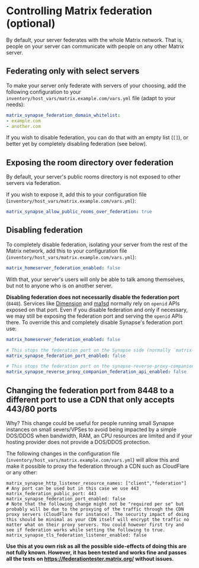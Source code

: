 # Controlling Matrix federation (optional)

By default, your server federates with the whole Matrix network.
That is, people on your server can communicate with people on any other Matrix server.


## Federating only with select servers

To make your server only federate with servers of your choosing, add the following configuration to your `inventory/host_vars/matrix.example.com/vars.yml` file (adapt to your needs):

```yaml
matrix_synapse_federation_domain_whitelist:
- example.com
- another.com
```

If you wish to disable federation, you can do that with an empty list (`[]`), or better yet by completely disabling federation (see below).


## Exposing the room directory over federation

By default, your server's public rooms directory is not exposed to other servers via federation.

If you wish to expose it, add this to your configuration file (`inventory/host_vars/matrix.example.com/vars.yml`):

```yaml
matrix_synapse_allow_public_rooms_over_federation: true
```


## Disabling federation

To completely disable federation, isolating your server from the rest of the Matrix network, add this to your configuration file (`inventory/host_vars/matrix.example.com/vars.yml`):

```yaml
matrix_homeserver_federation_enabled: false
```

With that, your server's users will only be able to talk among themselves, but not to anyone who is on another server.

**Disabling federation does not necessarily disable the federation port** (`8448`). Services like [Dimension](configuring-playbook-dimension.md) and [ma1sd](configuring-playbook-ma1sd.md) normally rely on `openid` APIs exposed on that port. Even if you disable federation and only if necessary, we may still be exposing the federation port and serving the `openid` APIs there. To override this and completely disable Synapse's federation port use:

```yaml
matrix_homeserver_federation_enabled: false

# This stops the federation port on the Synapse side (normally `matrix-synapse:8048` on the container network).
matrix_synapse_federation_port_enabled: false

# This stops the federation port on the synapse-reverse-proxy-companion side (normally `matrix-synapse-reverse-proxy-companion:8048` on the container network).
matrix_synapse_reverse_proxy_companion_federation_api_enabled: false
```

## Changing the federation port from 8448 to a different port to use a CDN that only accepts 443/80 ports

Why? This change could be useful for people running small Synapse instances on small severs/VPSes to avoid being impacted by a simple DOS/DDOS when bandwidth, RAM, an CPU resources are limited and if your hosting provider does not provide a DOS/DDOS protection.


The following changes in the configuration file (`inventory/host_vars/matrix.example.com/vars.yml`) will allow this and make it possible to proxy the federation through a CDN such as CloudFlare or any other:

```
matrix_synapse_http_listener_resource_names: ["client","federation"]
# Any port can be used but in this case we use 443
matrix_federation_public_port: 443
matrix_synapse_federation_port_enabled: false
# Note that the following change might not be "required per se" but probably will be due to the proxying of the traffic through the CDN proxy servers (CloudFlare for instance). The security impact of doing this should be minimal as your CDN itself will encrypt the traffic no matter what on their proxy servers. You could however first try and see if federation works while setting the following to true.
matrix_synapse_tls_federation_listener_enabled: false
```

**Use this at you own risk as all the possible side-effects of doing this are not fully known. However, it has been tested and works fine and passes all the tests on <https://federationtester.matrix.org/> without issues.**

